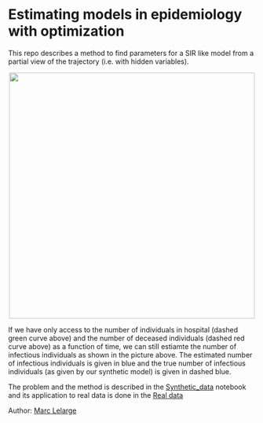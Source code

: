 # Estimating models in epidemiology with optimization

This repo describes a method to find parameters for a SIR like model from a partial view of the trajectory (i.e. with hidden variables).

<p align="center">
  <img width="500" src="https://github.com/mlelarge/fitting_model_epidemiology/blob/master/images/fit_synth.png">
</p>


If we have only access to the number of individuals in hospital (dashed green curve above) and the number of deceased individuals (dashed red curve above) as a function of time, we can still estiamte the number of infectious individuals as shown in the picture above. The estimated number of infectious individuals is given in blue and the true number of infectious individuals (as given by our synthetic model) is given in dashed blue.

The problem and the method is described in the [Synthetic_data](https://github.com/mlelarge/fitting_model_epidemiology/blob/master/Synthetic_data.ipynb) notebook and its application to real data is done in the [Real data](https://github.com/mlelarge/fitting_model_epidemiology/blob/master/Real_data.ipynb)

Author: [Marc Lelarge](https://www.di.ens.fr/~lelarge/)
